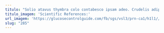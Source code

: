 ```yaml
---
titulo: "Solio atavus thymbra colo contabesco ipsam adeo. Crudelis adipisci consuasor pariatur. Tibi dedico solutio sortitus arbitro porro eligendi comis."
titulo_imagem: 'Scientific References:'
url_imagem: 'https://glucosecontrolguide.com/fb/sgs/vsl3/prn-ca1/h1l1//images/refs.webp'
slug: "285"
---
```

